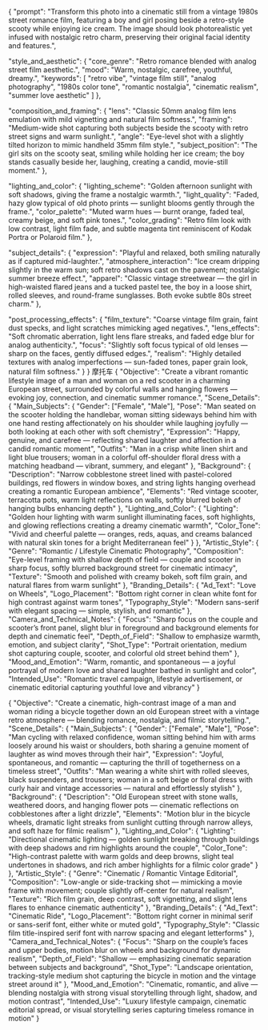 

{
  "prompt": "Transform this photo into a cinematic still from a vintage 1980s street romance film, featuring a boy and girl posing beside a retro-style scooty while enjoying ice cream. The image should look photorealistic yet infused with nostalgic retro charm, preserving their original facial identity and features.",

  "style_and_aesthetic": {
    "core_genre": "Retro romance blended with analog street film aesthetic.",
    "mood": "Warm, nostalgic, carefree, youthful, dreamy.",
    "keywords": [
      "retro vibe",
      "vintage film still",
      "analog photography",
      "1980s color tone",
      "romantic nostalgia",
      "cinematic realism",
      "summer love aesthetic"
    ]
  },

  "composition_and_framing": {
    "lens": "Classic 50mm analog film lens emulation with mild vignetting and natural film softness.",
    "framing": "Medium-wide shot capturing both subjects beside the scooty with retro street signs and warm sunlight.",
    "angle": "Eye-level shot with a slightly tilted horizon to mimic handheld 35mm film style.",
    "subject_position": "The girl sits on the scooty seat, smiling while holding her ice cream; the boy stands casually beside her, laughing, creating a candid, movie-still moment."
  },

  "lighting_and_color": {
    "lighting_scheme": "Golden afternoon sunlight with soft shadows, giving the frame a nostalgic warmth.",
    "light_quality": "Faded, hazy glow typical of old photo prints — sunlight blooms gently through the frame.",
    "color_palette": "Muted warm hues — burnt orange, faded teal, creamy beige, and soft pink tones.",
    "color_grading": "Retro film look with low contrast, light film fade, and subtle magenta tint reminiscent of Kodak Portra or Polaroid film."
  },

  "subject_details": {
    "expression": "Playful and relaxed, both smiling naturally as if captured mid-laughter.",
    "atmosphere_interaction": "Ice cream dripping slightly in the warm sun; soft retro shadows cast on the pavement; nostalgic summer breeze effect.",
    "apparel": "Classic vintage streetwear — the girl in high-waisted flared jeans and a tucked pastel tee, the boy in a loose shirt, rolled sleeves, and round-frame sunglasses. Both evoke subtle 80s street charm."
  },

  "post_processing_effects": {
    "film_texture": "Coarse vintage film grain, faint dust specks, and light scratches mimicking aged negatives.",
    "lens_effects": "Soft chromatic aberration, light lens flare streaks, and faded edge blur for analog authenticity.",
    "focus": "Slightly soft focus typical of old lenses — sharp on the faces, gently diffused edges.",
    "realism": "Highly detailed textures with analog imperfections — sun-faded tones, paper grain look, natural film softness."
  }
}
摩托车
{
  "Objective": "Create a vibrant romantic lifestyle image of a man and woman on a red scooter in a charming European street, surrounded by colorful walls and hanging flowers — evoking joy, connection, and cinematic summer romance.",
  "Scene_Details": {
    "Main_Subjects": {
      "Gender": ["Female", "Male"],
      "Pose": "Man seated on the scooter holding the handlebar, woman sitting sideways behind him with one hand resting affectionately on his shoulder while laughing joyfully — both looking at each other with soft chemistry",
      "Expression": "Happy, genuine, and carefree — reflecting shared laughter and affection in a candid romantic moment",
      "Outfits": "Man in a crisp white linen shirt and light blue trousers; woman in a colorful off-shoulder floral dress with a matching headband — vibrant, summery, and elegant"
    },
    "Background": {
      "Description": "Narrow cobblestone street lined with pastel-colored buildings, red flowers in window boxes, and string lights hanging overhead creating a romantic European ambience",
      "Elements": "Red vintage scooter, terracotta pots, warm light reflections on walls, softly blurred bokeh of hanging bulbs enhancing depth"
    },
    "Lighting_and_Color": {
      "Lighting": "Golden hour lighting with warm sunlight illuminating faces, soft highlights, and glowing reflections creating a dreamy cinematic warmth",
      "Color_Tone": "Vivid and cheerful palette — oranges, reds, aquas, and creams balanced with natural skin tones for a bright Mediterranean feel"
    }
  },
  "Artistic_Style": {
    "Genre": "Romantic / Lifestyle Cinematic Photography",
    "Composition": "Eye-level framing with shallow depth of field — couple and scooter in sharp focus, softly blurred background street for cinematic intimacy",
    "Texture": "Smooth and polished with creamy bokeh, soft film grain, and natural flares from warm sunlight"
  },
  "Branding_Details": {
    "Ad_Text": "Love on Wheels",
    "Logo_Placement": "Bottom right corner in clean white font for high contrast against warm tones",
    "Typography_Style": "Modern sans-serif with elegant spacing — simple, stylish, and romantic"
  },
  "Camera_and_Technical_Notes": {
    "Focus": "Sharp focus on the couple and scooter’s front panel, slight blur in foreground and background elements for depth and cinematic feel",
    "Depth_of_Field": "Shallow to emphasize warmth, emotion, and subject clarity",
    "Shot_Type": "Portrait orientation, medium shot capturing couple, scooter, and colorful old street behind them"
  },
  "Mood_and_Emotion": "Warm, romantic, and spontaneous — a joyful portrayal of modern love and shared laughter bathed in sunlight and color",
  "Intended_Use": "Romantic travel campaign, lifestyle advertisement, or cinematic editorial capturing youthful love and vibrancy"
}



{
  "Objective": "Create a cinematic, high-contrast image of a man and woman riding a bicycle together down an old European street with a vintage retro atmosphere — blending romance, nostalgia, and filmic storytelling.",
  "Scene_Details": {
    "Main_Subjects": {
      "Gender": ["Female", "Male"],
      "Pose": "Man cycling with relaxed confidence, woman sitting behind him with arms loosely around his waist or shoulders, both sharing a genuine moment of laughter as wind moves through their hair",
      "Expression": "Joyful, spontaneous, and romantic — capturing the thrill of togetherness on a timeless street",
      "Outfits": "Man wearing a white shirt with rolled sleeves, black suspenders, and trousers; woman in a soft beige or floral dress with curly hair and vintage accessories — natural and effortlessly stylish"
    },
    "Background": {
      "Description": "Old European street with stone walls, weathered doors, and hanging flower pots — cinematic reflections on cobblestones after a light drizzle",
      "Elements": "Motion blur in the bicycle wheels, dramatic light streaks from sunlight cutting through narrow alleys, and soft haze for filmic realism"
    },
    "Lighting_and_Color": {
      "Lighting": "Directional cinematic lighting — golden sunlight breaking through buildings with deep shadows and rim highlights around the couple",
      "Color_Tone": "High-contrast palette with warm golds and deep browns, slight teal undertones in shadows, and rich amber highlights for a filmic color grade"
    }
  },
  "Artistic_Style": {
    "Genre": "Cinematic / Romantic Vintage Editorial",
    "Composition": "Low-angle or side-tracking shot — mimicking a movie frame with movement; couple slightly off-center for natural realism",
    "Texture": "Rich film grain, deep contrast, soft vignetting, and slight lens flares to enhance cinematic authenticity"
  },
  "Branding_Details": {
    "Ad_Text": "Cinematic Ride",
    "Logo_Placement": "Bottom right corner in minimal serif or sans-serif font, either white or muted gold",
    "Typography_Style": "Classic film title-inspired serif font with narrow spacing and elegant letterforms"
  },
  "Camera_and_Technical_Notes": {
    "Focus": "Sharp on the couple’s faces and upper bodies, motion blur on wheels and background for dynamic realism",
    "Depth_of_Field": "Shallow — emphasizing cinematic separation between subjects and background",
    "Shot_Type": "Landscape orientation, tracking-style medium shot capturing the bicycle in motion and the vintage street around it"
  },
  "Mood_and_Emotion": "Cinematic, romantic, and alive — blending nostalgia with strong visual storytelling through light, shadow, and motion contrast",
  "Intended_Use": "Luxury lifestyle campaign, cinematic editorial spread, or visual storytelling series capturing timeless romance in motion"
}
